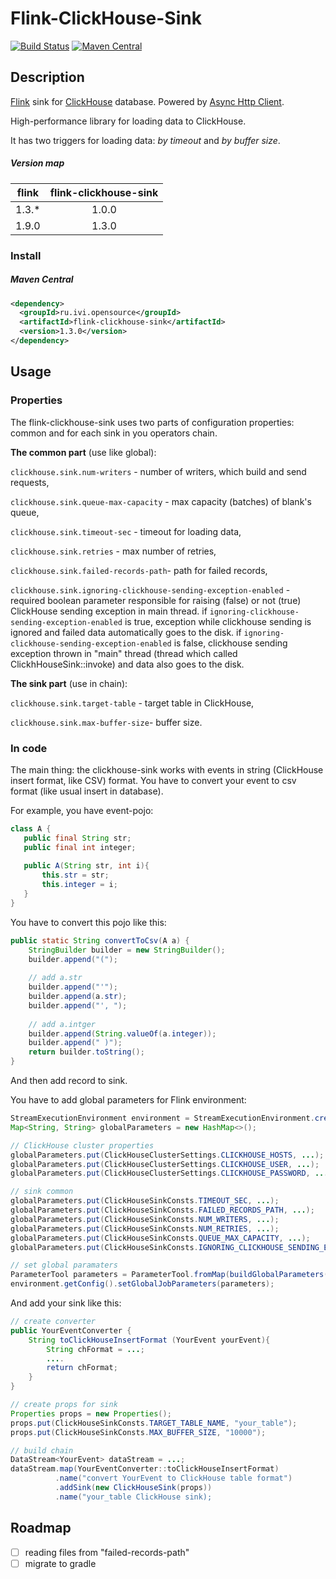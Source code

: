 
# Flink-ClickHouse-Sink

[![Build Status](https://travis-ci.com/ivi-ru/flink-clickhouse-sink.svg?branch=master)](https://travis-ci.com/ivi-ru/flink-clickhouse-sink)
[![Maven Central](https://maven-badges.herokuapp.com/maven-central/ru.ivi.opensource/flink-clickhouse-sink/badge.svg)](https://maven-badges.herokuapp.com/maven-central/ru.ivi.opensource/flink-clickhouse-sink/)

## Description

[Flink](https://github.com/apache/flink) sink for [ClickHouse](https://github.com/yandex/ClickHouse) database. 
Powered by [Async Http Client](https://github.com/AsyncHttpClient/async-http-client).

High-performance library for loading data to ClickHouse. 

It has two triggers for loading data:
_by timeout_ and _by buffer size_.

##### Version map
|flink    |flink-clickhouse-sink | 
|:-------:|:--------------------:| 
|1.3.*    |1.0.0                 |
|1.9.0    |1.3.0                 |


### Install

##### Maven Central

```xml
<dependency>
  <groupId>ru.ivi.opensource</groupId>
  <artifactId>flink-clickhouse-sink</artifactId>
  <version>1.3.0</version>
</dependency>
```

## Usage
### Properties
The flink-clickhouse-sink uses two parts of configuration properties: 
common and for each sink in you operators chain.

**The common part** (use like global):

 `clickhouse.sink.num-writers` - number of writers, which build and  send requests, 
 
 `clickhouse.sink.queue-max-capacity` - max capacity (batches) of blank's queue,
 
 `clickhouse.sink.timeout-sec` - timeout for loading data,
 
 `clickhouse.sink.retries` - max number of retries,
 
 `clickhouse.sink.failed-records-path`- path for failed records,
 
 `clickhouse.sink.ignoring-clickhouse-sending-exception-enabled` - required boolean parameter responsible for raising (false) or not (true) ClickHouse sending exception in main thread. 
 if `ignoring-clickhouse-sending-exception-enabled` is true, exception while clickhouse sending is ignored and failed data automatically goes to the disk.
 if `ignoring-clickhouse-sending-exception-enabled` is false, clickhouse sending exception thrown in "main" thread (thread which called ClickhHouseSink::invoke) and data also goes to the disk.

**The sink part** (use in chain):

 `clickhouse.sink.target-table` - target table in ClickHouse,
 
 `clickhouse.sink.max-buffer-size`- buffer size.

### In code
The main thing: the clickhouse-sink works with events in string 
(ClickHouse insert format, like CSV) format.
You have to convert your event to csv format (like usual insert in database).

For example, you have event-pojo:
 ```java
class A {
    public final String str;
    public final int integer;
    
    public A(String str, int i){
        this.str = str;
        this.integer = i;
    }
}
```
You have to convert this pojo like this:
```java
public static String convertToCsv(A a) {
    StringBuilder builder = new StringBuilder();
    builder.append("(");
    
    // add a.str
    builder.append("'");
    builder.append(a.str);
    builder.append("', ");
    
    // add a.intger
    builder.append(String.valueOf(a.integer));
    builder.append(" )");
    return builder.toString();
}
```
And then add record to sink.

You have to add global parameters for Flink environment:
```java
StreamExecutionEnvironment environment = StreamExecutionEnvironment.createLocalEnvironment();
Map<String, String> globalParameters = new HashMap<>();

// ClickHouse cluster properties
globalParameters.put(ClickHouseClusterSettings.CLICKHOUSE_HOSTS, ...);
globalParameters.put(ClickHouseClusterSettings.CLICKHOUSE_USER, ...);
globalParameters.put(ClickHouseClusterSettings.CLICKHOUSE_PASSWORD, ...);

// sink common
globalParameters.put(ClickHouseSinkConsts.TIMEOUT_SEC, ...);
globalParameters.put(ClickHouseSinkConsts.FAILED_RECORDS_PATH, ...);
globalParameters.put(ClickHouseSinkConsts.NUM_WRITERS, ...);
globalParameters.put(ClickHouseSinkConsts.NUM_RETRIES, ...);
globalParameters.put(ClickHouseSinkConsts.QUEUE_MAX_CAPACITY, ...);
globalParameters.put(ClickHouseSinkConsts.IGNORING_CLICKHOUSE_SENDING_EXCEPTION_ENABLED, ...);

// set global paramaters
ParameterTool parameters = ParameterTool.fromMap(buildGlobalParameters(config));
environment.getConfig().setGlobalJobParameters(parameters);

```

And add your sink like this:
```java
// create converter
public YourEventConverter {
    String toClickHouseInsertFormat (YourEvent yourEvent){
        String chFormat = ...;
        ....
        return chFormat;
    }
}

// create props for sink
Properties props = new Properties();
props.put(ClickHouseSinkConsts.TARGET_TABLE_NAME, "your_table");
props.put(ClickHouseSinkConsts.MAX_BUFFER_SIZE, "10000");

// build chain
DataStream<YourEvent> dataStream = ...;
dataStream.map(YourEventConverter::toClickHouseInsertFormat)
          .name("convert YourEvent to ClickHouse table format")
          .addSink(new ClickHouseSink(props))
          .name("your_table ClickHouse sink);
```

## Roadmap
- [ ] reading files from "failed-records-path"
- [ ] migrate to gradle
